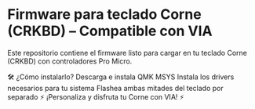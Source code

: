 # Firmware para teclado Corne (CRKBD) – Compatible con VIA 
Este repositorio contiene el firmware listo para cargar en tu teclado Corne (CRKBD) con controladores Pro Micro.

🛠️ ¿Cómo instalarlo?
Descarga e instala QMK MSYS
Instala los drivers necesarios para tu sistema
Flashea ambas mitades del teclado por separado
⚡ ¡Personaliza y disfruta tu Corne con VIA! ⚡
